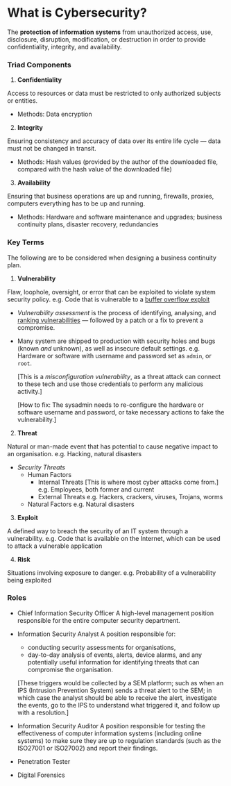 # What is Cybersecurity?

The **protection of information systems** from unauthorized access, use, disclosure, disruption, modification, or destruction in order to provide confidentiality, integrity, and availability.

### Triad Components

1. **Confidentiality**

Access to resources or data must be restricted to only authorized subjects or entities.

- Methods: Data encryption

2. **Integrity**

Ensuring consistency and accuracy of data over its entire life cycle — data must not be changed in transit.

- Methods: Hash values (provided by the author of the downloaded file, compared with the hash value of the downloaded file)

3. **Availability**

Ensuring that business operations are up and running, firewalls, proxies, computers everything has to be up and running.

- Methods: Hardware and software maintenance and upgrades; business continuity plans, disaster recovery, redundancies

### Key Terms

The following are to be considered when designing a business continuity plan.

1. **Vulnerability**

Flaw, loophole, oversight, or error that can be exploited to violate system security policy.
e.g. Code that is vulnerable to a [buffer overflow exploit](https://www.geeksforgeeks.org/buffer-overflow-attack-with-example/)

- _Vulnerability assessment_ is the process of identifying, analysing, and [ranking vulnerabilities](https://www.first.org/cvss/specification-document) — followed by a patch or a fix to prevent a compromise.
- Many system are shipped to production with security holes and bugs (known _and_ unknown), as well as insecure default settings.
  e.g. Hardware or software with username and password set as `admin`, or `root`.

  [This is a *misconfiguration vulnerability*, as a threat attack can connect to these tech and use those credentials to perform any malicious activity.]

  [How to fix: The sysadmin needs to re-configure the hardware or software username and password, or take necessary actions to fake the vulnerability.]

2. **Threat**

Natural or man-made event that has potential to cause negative impact to an organisation.
e.g. Hacking, natural disasters

- _Security Threats_
  - Human Factors
    - Internal Threats
      [This is where most cyber attacks come from.]
      e.g. Employees, both former and current
    - External Threats
      e.g. Hackers, crackers, viruses, Trojans, worms
  - Natural Factors
    e.g. Natural disasters

3. **Exploit**

A defined way to breach the security of an IT system through a vulnerability.
e.g. Code that is available on the Internet, which can be used to attack a vulnerable application

4. **Risk**

Situations involving exposure to danger.
e.g. Probability of a vulnerability being exploited

### Roles

- Chief Information Security Officer
  A high-level management position responsible for the entire computer security department.

- Information Security Analyst
  A position responsible for:

  - conducting security assessments for organisations,
  - day-to-day analysis of events, alerts, device alarms, and any potentially useful information for identifying threats that can compromise the organisation.

  [These triggers would be collected by a SEM platform; such as when an IPS (Intrusion Prevention System) sends a threat alert to the SEM; in which case the analyst should be able to receive the alert, investigate the events, go to the IPS to understand what triggered it, and follow up with a resolution.]

- Information Security Auditor
  A position responsible for testing the effectiveness of computer information systems (including online systems) to make sure they are up to regulation standards (such as the ISO27001 or ISO27002) and report their findings.

- Penetration Tester

- Digital Forensics
